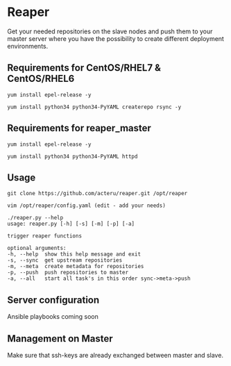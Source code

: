 # Reaper
Get your needed repositories on the slave nodes and push them to your master server where you have the possibility to create different deployment environments.

## Requirements for CentOS/RHEL7 & CentOS/RHEL6

    yum install epel-release -y

    yum install python34 python34-PyYAML createrepo rsync -y

## Requirements for reaper\_master

    yum install epel-release -y

    yum install python34 python34-PyYAML httpd


## Usage

    git clone https://github.com/acteru/reaper.git /opt/reaper

    vim /opt/reaper/config.yaml (edit - add your needs)

    ./reaper.py --help
    usage: reaper.py [-h] [-s] [-m] [-p] [-a]

    trigger reaper functions

    optional arguments:
    -h, --help  show this help message and exit
    -s, --sync  get upstream repositories
    -m, --meta  create metadata for repositories
    -p, --push  push repositories to master
    -a, --all   start all task's in this order sync->meta->push

## Server configuration
Ansible playbooks coming soon


## Management on Master

Make sure that ssh-keys are already exchanged between master and slave.
